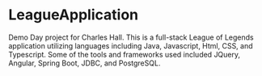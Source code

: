 # LeagueApplication
Demo Day project for Charles Hall. This is a full-stack League of Legends application utilizing languages including Java, Javascript, Html, CSS, and Typescript.  Some of the tools and frameworks used included JQuery, Angular, Spring Boot, JDBC, and PostgreSQL.

